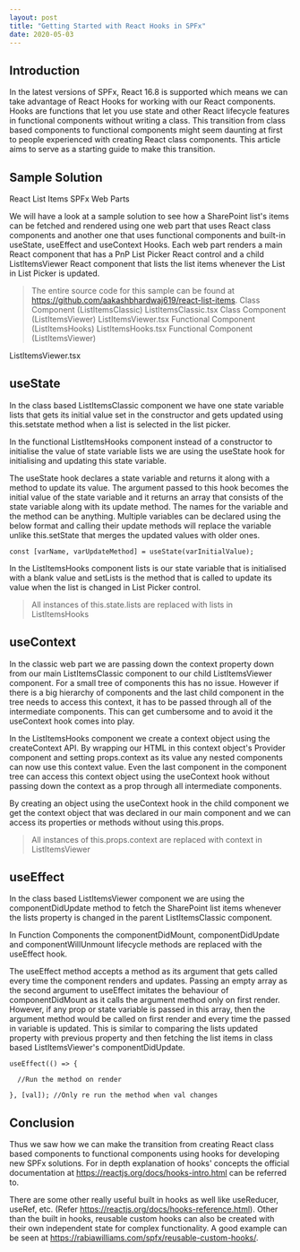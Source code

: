 ```yaml
---
layout: post
title: "Getting Started with React Hooks in SPFx"
date: 2020-05-03
---
```


## Introduction
In the latest versions of SPFx, React 16.8 is supported which means we can take advantage of React Hooks for working with our React components. Hooks are functions that let you use state and other React lifecycle features in functional components without writing a class. This transition from class based components to functional components might seem daunting at first to people experienced with creating React class components. This article aims to serve as a starting guide to make this transition.

## Sample Solution
React List Items SPFx Web Parts

We will have a look at a sample solution to see how a SharePoint list's items can be fetched and rendered using one web part that uses React class components and another one that uses functional components and built-in useState, useEffect and useContext Hooks. Each web part renders a main React component that has a PnP List Picker React control and a child ListItemsViewer React component that lists the list items whenever the List in List Picker is updated.

> The entire source code for this sample can be found at https://github.com/aakashbhardwaj619/react-list-items.
Class Component (ListItemsClassic)
ListItemsClassic.tsx
Class Component (ListItemsViewer)
ListItemsViewer.tsx
Functional Component (ListItemsHooks)
ListItemsHooks.tsx
Functional Component (ListItemsViewer)

ListItemsViewer.tsx

## useState
In the class based ListItemsClassic component we have one state variable lists that gets its initial value set in the constructor and gets updated using this.setstate method when a list is selected in the list picker.

In the functional ListItemsHooks component instead of a constructor to initialise the value of state variable lists we are using the useState hook for initialising and updating this state variable.

The useState hook declares a state variable and returns it along with a method to update its value. The argument passed to this hook becomes the initial value of the state variable and it returns an array that consists of the state variable along with its update method. The names for the variable and the method can be anything. Multiple variables can be declared using the below format and calling their update methods will replace the variable unlike this.setState that merges the updated values with older ones.

`
const [varName, varUpdateMethod] = useState(varInitialValue);
`

In the ListItemsHooks component lists is our state variable that is initialised with a blank value and setLists is the method that is called to update its value when the list is changed in List Picker control.

> All instances of this.state.lists are replaced with lists in ListItemsHooks
## useContext
In the classic web part we are passing down the context property down from our main ListItemsClassic component to our child ListItemsViewer component. For a small tree of components this has no issue. However if there is a big hierarchy of components and the last child component in the tree needs to access this context, it has to be passed through all of the intermediate components. This can get cumbersome and to avoid it the useContext hook comes into play.

In the ListItemsHooks component we create a context object using the createContext API. By wrapping our HTML in this context object's Provider component and setting props.context as its value any nested components can now use this context value. Even the last component in the component tree can access this context object using the useContext hook without passing down the context as a prop through all intermediate components.

By creating an object using the useContext hook in the child component we get the context object that was declared in our main component and we can access its properties or methods without using this.props.

> All instances of this.props.context are replaced with context in ListItemsViewer
## useEffect
In the class based ListItemsViewer component we are using the componentDidUpdate method to fetch the SharePoint list items whenever the lists property is changed in the parent ListItemsClassic component.

In Function Components the componentDidMount, componentDidUpdate and componentWillUnmount lifecycle methods are replaced with the useEffect hook.

The useEffect method accepts a method as its argument that gets called every time the component renders and updates. Passing an empty array as the second argument to useEffect imitates the behaviour of componentDidMount as it calls the argument method only on first render. However, if any prop or state variable is passed in this array, then the argument method would be called on first render and every time the passed in variable is updated. This is similar to comparing the lists updated property with previous property and then fetching the list items in class based ListItemsViewer's componentDidUpdate.
```
useEffect(() => {

  //Run the method on render

}, [val]); //Only re run the method when val changes
```
## Conclusion
Thus we saw how we can make the transition from creating React class based components to functional components using hooks for developing new SPFx solutions. For in depth explanation of hooks' concepts the official documentation at https://reactjs.org/docs/hooks-intro.html can be referred to.

There are some other really useful built in hooks as well like useReducer, useRef, etc. (Refer https://reactjs.org/docs/hooks-reference.html). Other than the built in hooks, reusable custom hooks can also be created with their own independent state for complex functionality. A good example can be seen at https://rabiawilliams.com/spfx/reusable-custom-hooks/.
